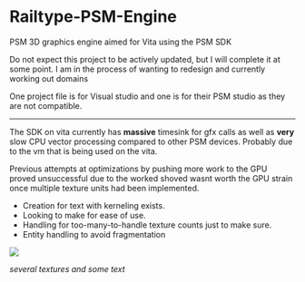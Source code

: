 Railtype-PSM-Engine
===================

PSM 3D graphics engine aimed for Vita using the PSM SDK

Do not expect this project to be actively updated, but I will complete it at some point.
I am in the process of wanting to redesign and currently working out domains

One project file is for Visual studio and one is for their PSM studio as they are not compatible.

-------------------

The SDK on vita currently has **massive** timesink for gfx calls as well as **very** slow CPU vector processing compared to other PSM devices. Probably due to the vm that is being used on the vita.

Previous attempts at optimizations by pushing more work to the GPU proved unsuccessful due to the worked shoved wasnt worth the GPU strain once multiple texture units had been implemented.

* Creation for text with kerneling exists.
* Looking to make for ease of use.
* Handling for too-many-to-handle texture counts just to make sure.
* Entity handling to avoid fragmentation

![](http://puu.sh/8cSZX.jpg)

_several textures and some text_
